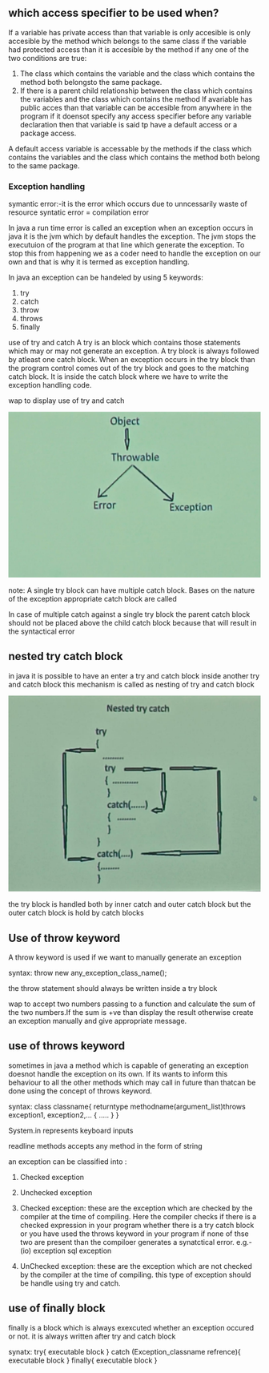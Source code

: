 ## which access specifier to be used when?
If a variable has private access than that variable is only accesible is only accesible by the method which belongs to the same class if the variable had protected access than it is accesible by the method if any one of the two conditions are true:
1. The class which contains the variable and the class which contains the method both belongsto the same package.
2. If there is a parent child relationship between the class which contains the variables and the class which contains the method
If avariable has public acces than that variable can be accesible from anywhere in the program
if it doensot specify any access specifier before any variable declaration then that variable is said tp have a default access or a package access.

A default access variable is accessable by the methods if the class which contains the variables and the class which contains the method both belong to the same package.



### Exception handling

symantic error:-it is the error which occurs due to unncessarily waste of resource
syntatic error = compilation error


In java a run time error is called an exception when an exception occurs in java it is the jvm which by default handles the exception.
The jvm stops the executuion of the program at that line which generate the exception. To stop this from happening we as a coder need to handle the exception on our own and that is why it is termed as exception handling.

In java an exception can be handeled by using 5 keywords:
1. try
2. catch
3. throw
4. throws
5. finally


use of try and catch 
A try is an block which contains those statements which may or may not generate an exception.
A try block is always followed by atleast one catch block. When an exception occurs in the try block than the program control comes out of the try block and goes to the matching catch block. It is inside the catch block where we have to write the exception handling code.

wap to display use of try and catch


![alt text](<WhatsApp Image 2025-04-19 at 11.05.45_f100351a.jpg>)

 note: A  single try block can have multiple catch block. Bases on the nature of the exception appropriate catch block are called 

 <!-- program to display multiple catch against a single try block -->


 In case of multiple catch against a single try block the parent catch block should not be placed above the child catch block because that will result in the syntactical error



## nested try catch block
in java it is possible to have an enter a try and catch block inside another try and catch block this mechanism is called as nesting of try and catch block



![alt text](<WhatsApp Image 2025-04-19 at 11.35.34_613f0f08.jpg>)

the  try block is handled both by inner catch  and outer catch block but the outer catch block is hold by catch blocks


## Use of throw keyword

A throw keyword is used if we want to manually generate an exception 


syntax:
throw new any_exception_class_name();


<!-- wap to display use of throw keyword -->

the throw statement should always be written inside a try block

wap to accept two numbers passing to a function and calculate the sum of the two numbers.If the sum is +ve than display the result otherwise create an exception manually and give appropriate message.


## use of throws keyword
sometimes in java a method which is capable of generating an exception doesnot handle the exception on its own. If its wants to inform this behaviour to all the other methods which may call in future than thatcan be done using the concept of throws keyword.


syntax:
class classname{
    returntype methodname(argument_list)throws exception1, exception2,...
    {
        .....
    }
}
<!-- wap to display use of throws keyword -->

System.in represents keyboard inputs

readline methods accepts any method in the form of string




an exception can be classified into :
1. Checked exception
2. Unchecked exception

1. Checked exception: these are the exception which are checked by the compiler at the time of compiling. Here the compiler checks if there is a checked expression in your program whether there is  a try catch block or you have used the throws keyword in your program if none of thse two are present than the compiloer generates a synatctical error.
e.g.- (io) exception
        sql exception

2. UnChecked exception: these are the exception which are not checked by the compiler at the time of compiling. this type of exception should be handle using try and catch.


## use of finally block
finally is a block which is always exexcuted whether an exception occured or not.
it is always written after try and catch block

synatx:
try{
    executable block
}
catch (Exception_classname refrence){
    executable block
}
finally{
    executable block
}

